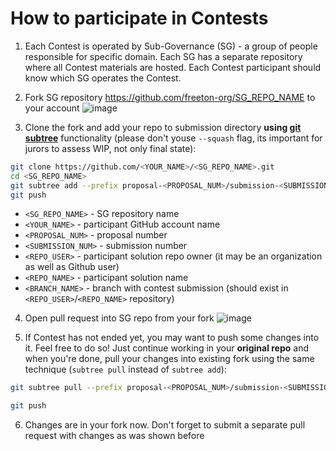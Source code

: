 # How to participate in Contests

1. Each Contest is operated by Sub-Governance (SG) - a group of people responsible for specific domain. Each SG has a separate repository where all Contest materials are hosted. Each Contest participant should know which SG operates the Contest.

2. Fork SG repository https://github.com/freeton-org/SG_REPO_NAME to your account
   ![image](https://user-images.githubusercontent.com/15122233/114208472-30d65980-9966-11eb-800f-bf1a4425e4ca.png)

3. Clone the fork and add your repo to submission directory **using [git subtree](https://gist.github.com/SKempin/b7857a6ff6bddb05717cc17a44091202 "Git Subtree Basics")** functionality (please don't youse `--squash` flag, its important for jurors to assess WIP, not only final state):

```sh
git clone https://github.com/<YOUR_NAME>/<SG_REPO_NAME>.git
cd <SG_REPO_NAME>
git subtree add --prefix proposal-<PROPOSAL_NUM>/submission-<SUBMISSION_NUM>/<REPO_NAME> https://github.com/<REPO_USER>/<REPO_NAME>.git <BRANCH_NAME>
git push
```

- `<SG_REPO_NAME>` - SG repository name
- `<YOUR_NAME>` - participant GitHub account name
- `<PROPOSAL_NUM>` - proposal number
- `<SUBMISSION_NUM>` - submission number
- `<REPO_USER>` - participant solution repo owner (it may be an organization as well as Github user)
- `<REPO_NAME>` - participant solution name
- `<BRANCH_NAME>` - branch with contest submission (should exist in `<REPO_USER>`/`<REPO_NAME>` repository)

4. Open pull request into SG repo from your fork
   ![image](https://user-images.githubusercontent.com/15122233/114210462-7ac03f00-9968-11eb-980e-2ac4bafbd5d5.png)

5. If Contest has not ended yet, you may want to push some changes into it. Feel free to do so! Just continue working in your **original repo** and when you're done, pull your changes into existing fork using the same technique (`subtree pull` instead of `subtree add`):

```sh
git subtree pull --prefix proposal-<PROPOSAL_NUM>/submission-<SUBMISSION_NUM>/<REPO_NAME> https://github.com/<REPO_USER>/<REPO_NAME>.git <BRANCH_NAME>

git push
```

6. Changes are in your fork now. Don't forget to submit a separate pull request with changes as was shown before
